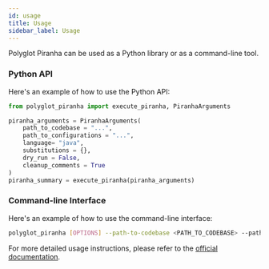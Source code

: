 ```yaml
---
id: usage
title: Usage
sidebar_label: Usage
---
```


Polyglot Piranha can be used as a Python library or as a command-line tool.

### Python API

Here's an example of how to use the Python API:

```python
from polyglot_piranha import execute_piranha, PiranhaArguments

piranha_arguments = PiranhaArguments(
    path_to_codebase = "...",
    path_to_configurations = "...",
    language= "java",
    substitutions = {},
    dry_run = False, 
    cleanup_comments = True
)
piranha_summary = execute_piranha(piranha_arguments)
```

### Command-line Interface

Here's an example of how to use the command-line interface:

```bash
polyglot_piranha [OPTIONS] --path-to-codebase <PATH_TO_CODEBASE> --path-to-configurations <PATH_TO_CONFIGURATIONS> -l <LANGUAGE>
```

For more detailed usage instructions, please refer to the [official documentation](https://github.com/uber/piranha/blob/master/README.md).

